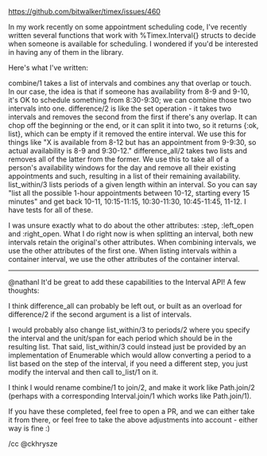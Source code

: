 https://github.com/bitwalker/timex/issues/460

In my work recently on some appointment scheduling code, I've recently written several functions that work with %Timex.Interval{} structs to decide when someone is available for scheduling. I wondered if you'd be interested in having any of them in the library.

Here's what I've written:

combine/1 takes a list of intervals and combines any that overlap or touch. In our case, the idea is that if someone has availability from 8-9 and 9-10, it's OK to schedule something from 8:30-9:30; we can combine those two intervals into one.
difference/2 is like the set operation - it takes two intervals and removes the second from the first if there's any overlap. It can chop off the beginning or the end, or it can split it into two, so it returns {:ok, list}, which can be empty if it removed the entire interval. We use this for things like "X is available from 8-12 but has an appointment from 9-9:30, so actual availability is 8-9 and 9:30-12."
difference_all/2 takes two lists and removes all of the latter from the former. We use this to take all of a person's availability windows for the day and remove all their existing appointments and such, resulting in a list of their remaining availability.
list_within/3 lists periods of a given length within an interval. So you can say "list all the possible 1-hour appointments between 10-12, starting every 15 minutes" and get back 10-11, 10:15-11:15, 10:30-11:30, 10:45-11:45, 11-12.
I have tests for all of these.

I was unsure exactly what to do about the other attributes: :step, :left_open and :right_open.
What I do right now is when splitting an interval, both new intervals retain the original's other attributes. When combining intervals, we use the other attributes of the first one. When listing intervals within a container interval, we use the other attributes of the container interval.

----
@nathanl It'd be great to add these capabilities to the Interval API! A few thoughts:

I think difference_all can probably be left out, or built as an overload for difference/2 if the second argument is a list of intervals.

I would probably also change list_within/3 to periods/2 where you specify the interval and the unit/span for each period which should be in the resulting list. That said, list_within/3 could instead just be provided by an implementation of Enumerable which would allow converting a period to a list based on the step of the interval, if you need a different step, you just modify the interval and then call to_list/1 on it.

I think I would rename combine/1 to join/2, and make it work like Path.join/2 (perhaps with a corresponding Interval.join/1 which works like Path.join/1).

If you have these completed, feel free to open a PR, and we can either take it from there, or feel free to take the above adjustments into account - either way is fine :)

/cc @ckhrysze
